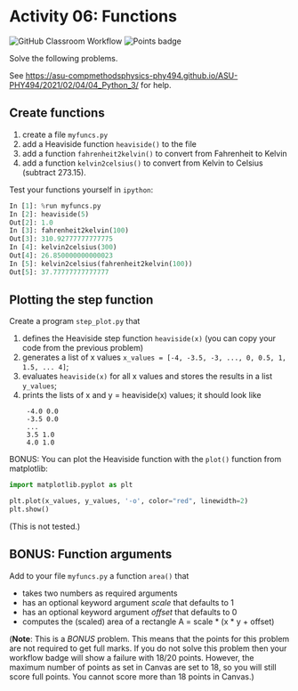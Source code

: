 # Activity 06: Functions
![GitHub Classroom Workflow](../../workflows/GitHub%20Classroom%20Workflow/badge.svg?branch=main) ![Points badge](../../blob/badges/.github/badges/points.svg)


Solve the following problems.

See https://asu-compmethodsphysics-phy494.github.io/ASU-PHY494/2021/02/04/04_Python_3/ for help.

## Create functions

1. create a file `myfuncs.py`
2. add a Heaviside function `heaviside()` to the file 
3. add a function `fahrenheit2kelvin()` to convert from Fahrenheit to
   Kelvin
4. add a function `kelvin2celsius()` to convert from Kelvin to Celsius
   (subtract 273.15).

Test your functions yourself in `ipython`:
```python
In [1]: %run myfuncs.py
In [2]: heaviside(5)
Out[2]: 1.0
In [3]: fahrenheit2kelvin(100)
Out[3]: 310.92777777777775
In [4]: kelvin2celsius(300)
Out[4]: 26.850000000000023
In [5]: kelvin2celsius(fahrenheit2kelvin(100))
Out[5]: 37.77777777777777
```

## Plotting the step function

Create a program `step_plot.py` that

1. defines the Heaviside step function `heaviside(x)` (you can copy your code from the previous problem)
2. generates a list of x values
   `x_values = [-4, -3.5, -3, ..., 0, 0.5, 1, 1.5, ... 4]`;
3. evaluates `heaviside(x)` for all x values and stores the results
   in a list `y_values`;
4. prints the lists of x and y = heaviside(x) values; it should look
   like
   ~~~
	-4.0 0.0
	-3.5 0.0
    ...
    3.5 1.0
	4.0 1.0 
   ~~~


BONUS: You can plot the Heaviside function with the `plot()` function from matplotlib:
```python
import matplotlib.pyplot as plt

plt.plot(x_values, y_values, '-o', color="red", linewidth=2)
plt.show()
```
(This is not tested.)

## BONUS: Function arguments

Add to your file `myfuncs.py` a function `area()` that
- takes two numbers as required arguments
- has an optional keyword argument *scale* that defaults to 1
- has an optional keyword argument *offset* that defaults to 0
- computes the (scaled) area of a rectangle A = scale * (x * y + offset)

(**Note**: This is a *BONUS* problem. This means that the points for
this problem are not required to get full marks. If you do not solve
this problem then your workflow badge will show a failure with 18/20
points. However, the maximum number of points as set in Canvas are set
to 18, so you will still score full points. You cannot score more than
18 points in Canvas.)